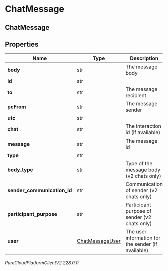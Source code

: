 # ChatMessage

## ChatMessage

## Properties

|Name | Type | Description | Notes|
|------------ | ------------- | ------------- | -------------|
| **body** | str | The message body | [optional] |
| **id** | str |  | [optional] |
| **to** | str | The message recipient | [optional] |
| **pcFrom** | str | The message sender | [optional] |
| **utc** | str |  | [optional] |
| **chat** | str | The interaction id (if available) | [optional] |
| **message** | str | The message id | [optional] |
| **type** | str |  | [optional] |
| **body_type** | str | Type of the message body (v2 chats only) | [optional] |
| **sender_communication_id** | str | Communication of sender (v2 chats only) | [optional] |
| **participant_purpose** | str | Participant purpose of sender (v2 chats only) | [optional] |
| **user** | [ChatMessageUser](ChatMessageUser) | The user information for the sender (if available) | [optional] |



_PureCloudPlatformClientV2 228.0.0_
